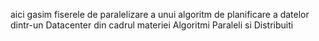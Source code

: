 aici gasim fiserele de paralelizare a unui algoritm de planificare a datelor dintr-un Datacenter din cadrul materiei Algoritmi Paraleli si Distribuiti

